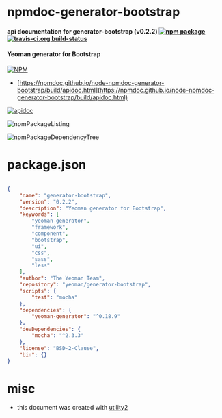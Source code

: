 # npmdoc-generator-bootstrap

#### api documentation for  generator-bootstrap (v0.2.2)  [![npm package](https://img.shields.io/npm/v/npmdoc-generator-bootstrap.svg?style=flat-square)](https://www.npmjs.org/package/npmdoc-generator-bootstrap) [![travis-ci.org build-status](https://api.travis-ci.org/npmdoc/node-npmdoc-generator-bootstrap.svg)](https://travis-ci.org/npmdoc/node-npmdoc-generator-bootstrap)

#### Yeoman generator for Bootstrap

[![NPM](https://nodei.co/npm/generator-bootstrap.png?downloads=true&downloadRank=true&stars=true)](https://www.npmjs.com/package/generator-bootstrap)

- [https://npmdoc.github.io/node-npmdoc-generator-bootstrap/build/apidoc.html](https://npmdoc.github.io/node-npmdoc-generator-bootstrap/build/apidoc.html)

[![apidoc](https://npmdoc.github.io/node-npmdoc-generator-bootstrap/build/screenCapture.buildCi.browser.%252Ftmp%252Fbuild%252Fapidoc.html.png)](https://npmdoc.github.io/node-npmdoc-generator-bootstrap/build/apidoc.html)

![npmPackageListing](https://npmdoc.github.io/node-npmdoc-generator-bootstrap/build/screenCapture.npmPackageListing.svg)

![npmPackageDependencyTree](https://npmdoc.github.io/node-npmdoc-generator-bootstrap/build/screenCapture.npmPackageDependencyTree.svg)



# package.json

```json

{
    "name": "generator-bootstrap",
    "version": "0.2.2",
    "description": "Yeoman generator for Bootstrap",
    "keywords": [
        "yeoman-generator",
        "framework",
        "component",
        "bootstrap",
        "ui",
        "css",
        "sass",
        "less"
    ],
    "author": "The Yeoman Team",
    "repository": "yeoman/generator-bootstrap",
    "scripts": {
        "test": "mocha"
    },
    "dependencies": {
        "yeoman-generator": "^0.18.9"
    },
    "devDependencies": {
        "mocha": "^2.3.3"
    },
    "license": "BSD-2-Clause",
    "bin": {}
}
```



# misc
- this document was created with [utility2](https://github.com/kaizhu256/node-utility2)
